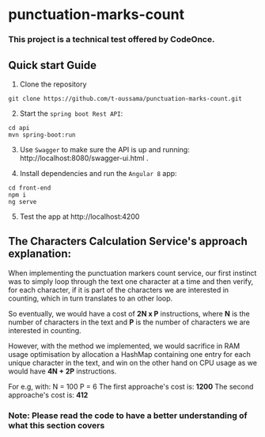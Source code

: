 # punctuation-marks-count
### This project is a technical test offered by CodeOnce.

## Quick start Guide
1. Clone the repository
```
git clone https://github.com/t-oussama/punctuation-marks-count.git
```

2. Start the `spring boot Rest API`:
```
cd api
mvn spring-boot:run
```

3. Use `Swagger` to make sure the API is up and running: http://localhost:8080/swagger-ui.html .

4. Install dependencies and run the `Angular 8` app:
```
cd front-end
npm i
ng serve
```

5. Test the app at http://localhost:4200



## The Characters Calculation Service's approach explanation:

When implementing the punctuation markers count service, our first instinct was to simply loop through the text one character at a time and then verify, for each character, if it is part of the characters we are interested in counting, which in turn translates to an other loop.

So eventually, we would have a cost of **2N x P** instructions, where **N** is the number of characters in the text and **P** is the number of characters we are interested in counting.

However, with the method we implemented, we would sacrifice in RAM usage optimisation by allocation a HashMap containing one entry for each unique character in the text, and win on the other hand on CPU usage as we would have **4N + 2P** instructions.

For e.g, with:
N = 100
P = 6
The first approache's cost is: **1200**
The second approache's cost is: **412**

### Note: Please read the  code to have a better understanding of what this section covers

